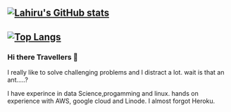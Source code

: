 ## [![Lahiru's GitHub stats](https://github-readme-stats.vercel.app/api?username=LhrSupun&show_icons=true&theme=github_dark&hide_title=true&count_private=true)](https://github.com/LhrSupun)

## [![Top Langs](https://github-readme-stats.vercel.app/api/top-langs/?username=LhrSupun&layout=compact&theme=github_dark)](https://github.com/LhrSupun/github-readme-stats)

### Hi there Travellers 👋

I really like to solve challenging problems and I distract a lot.
wait is that an ant.....?

I have experince in data Science,progamming and linux. hands on experience with AWS, google cloud and Linode. I almost forgot Heroku.

